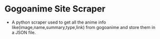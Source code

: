 # Gogoanime Site Scraper

* A python scraper used to get all the anime info like(image,name,summary,type,link) from gogoanime and store them in a JSON file.
